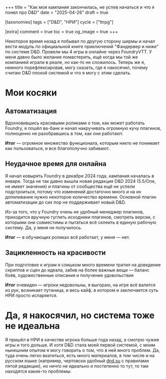 +++
title = "Как моя кампания закончилась, не успев начаться и что я понял про D&D"
date = "2025-04-26"
draft = true

[taxonomies]
tags = ["D&D", "НРИ"]
cycle = ["ttrpg"]

[extra]
comment = true
toc = true
og_image = true
+++

Некоторое время назад я побывал по другую сторону ширмы и начал вести модуль по официальной книге приключений "Фандервер и ниже" по системе D&D. Провели мы 4 игры в онлайне через FoundryVTT. У меня давно было желание помастерить, ещё когда мы той же компанией играли в реале, но как-то не сложилось. Теперь же я, немного порефлексировав, могу сказать, где я накосячил, почему считаю D&D плохой системой и что я могу с этим сделать.

<!--more-->

# Мои косяки

## Автоматизация

Вдохновившись красивыми роликами о том, как может работать Foundry, я пошёл ва-банк и начал накручивать огромную кучу плагинов, полноценно не разобравшись в том, как они работают.

**Итог** — огромное множество функционала, которым никто не понимает как пользоваться, и все благополучно забивают.

## Неудачное время для онлайна

Я начал ковырять Foundry в декабре 2024 года, кампания началась в январе. Тогда не так давно вышла новая редакция D&D 2024 (5.5/One, не имеет значения) и плагины от сообщества ещё не успели подстроиться, потому что изменений достаточно много и на их допиливание нужно некоторое количество времени. Основной плагин автоматизации до сих пор не поддерживает новый D&D.

Из-за того, что у Foundry очень не удобный менеджер плагинов, приходится вручную гуглить исходники плагинов, смотреть версии, с которыми они совместимы и пытаться 
всё склеить в единую рабочую систему. Да, у меня не получилось.

**Итог** — в обучающих роликах всё работает, у меня — нет.

## Зацикленность на красивости

При подготовке к играм я слишком много времени тратил на доведение скриптов и сцен до идеала, забив на более важные вещи — баланс боёв, художественные описания и получение удовольствия

**Итог** очевиден — игроки недовольны, я выгораю, на игре всё валится из рук, возникает путаница, и весь кайф, в котором и заключается суть НРИ просто испаряется.

# Да, я накосячил, но система тоже не идеальна

Я пришёл в НРИ в качестве игрока больше года назад, а смотрю чужие игры и того дольше. И хотя D&D стала моей первой системой, с моим нынешним опытом я могу говорить о том, что в ней много проблем. Да, туда очень легко вкатиться, есть много материалов, в том числе и на русском языке (например, чертовски удобный [dnd.su](https://dnd.su) с правилами пятой редакции), но ничто не идеально и постепенно то тут, то там находятся какие-то проблемы: